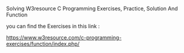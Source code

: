 Solving W3resource C Programming Exercises, Practice, Solution And Function

you can find the Exercises in this link :

https://www.w3resource.com/c-programming-exercises/function/index.php/
